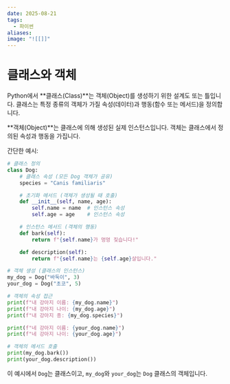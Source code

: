 ```yaml
---
date: 2025-08-21
tags:
  - 파이썬
aliases:
image: "![[]]"
---
```


# 클래스와 객체

Python에서 **클래스(Class)**는 객체(Object)를 생성하기 위한 설계도 또는 틀입니다. 클래스는 특정 종류의 객체가 가질 속성(데이터)과 행동(함수 또는 메서드)을 정의합니다.

**객체(Object)**는 클래스에 의해 생성된 실제 인스턴스입니다. 객체는 클래스에서 정의된 속성과 행동을 가집니다.

간단한 예시:

```python
# 클래스 정의
class Dog:
    # 클래스 속성 (모든 Dog 객체가 공유)
    species = "Canis familiaris"

    # 초기화 메서드 (객체가 생성될 때 호출)
    def __init__(self, name, age):
        self.name = name  # 인스턴스 속성
        self.age = age    # 인스턴스 속성

    # 인스턴스 메서드 (객체의 행동)
    def bark(self):
        return f"{self.name}가 멍멍 짖습니다!"

    def description(self):
        return f"{self.name}는 {self.age}살입니다."

# 객체 생성 (클래스의 인스턴스)
my_dog = Dog("바둑이", 3)
your_dog = Dog("초코", 5)

# 객체의 속성 접근
print(f"내 강아지 이름: {my_dog.name}")
print(f"내 강아지 나이: {my_dog.age}")
print(f"내 강아지 종: {my_dog.species}")

print(f"네 강아지 이름: {your_dog.name}")
print(f"네 강아지 나이: {your_dog.age}")

# 객체의 메서드 호출
print(my_dog.bark())
print(your_dog.description())
```

이 예시에서 `Dog`는 클래스이고, `my_dog`와 `your_dog`는 `Dog` 클래스의 객체입니다.